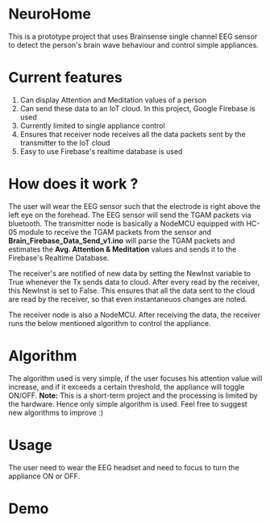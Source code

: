 # NeuroHome
This is a prototype project that uses Brainsense single channel EEG sensor to detect the person's brain wave behaviour and control simple appliances.

# Current features
1. Can display Attention and Meditation values of a person
2. Can send these data to an IoT cloud. In this project, Google Firebase is used
3. Currently limited to single appliance control
4. Ensures that receiver node receives all the data packets sent by the transmitter to the IoT cloud
5. Easy to use Firebase's realtime database is used

# How does it work ?
The user will wear the EEG sensor such that the electrode is right above the left eye on the forehead. The EEG sensor will send the TGAM packets via bluetooth.
The transmitter node is basically a NodeMCU equipped with HC-05 module to receive the TGAM packets from the sensor and **Brain_Firebase_Data_Send_v1.ino** will parse the TGAM packets and estimates the **Avg. Attention & Meditation** values and sends it to the Firebase's Realtime Database.

The receiver's are notified of new data by setting the NewInst variable to True whenever the Tx sends data to cloud. After every read by the receiver, this NewInst is set to False. This ensures that all the data sent to the cloud are read by the receiver, so that even instantaneuos changes are noted.

The receiver node is also a NodeMCU. After receiving the data, the receiver runs the below mentioned algorithm to control the appliance.

# Algorithm
The algorithm used is very simple, if the user focuses his attention value will increase, and if it exceeds a certain threshold, the appliance will toggle ON/OFF. 
**Note:** This is a short-term project and the processing is limited by the hardware. Hence only simple algorithm is used. Feel free to suggest new algorithms to improve :)

# Usage 
The user need to wear the EEG headset and need to focus to turn the appliance ON or OFF.

# Demo

